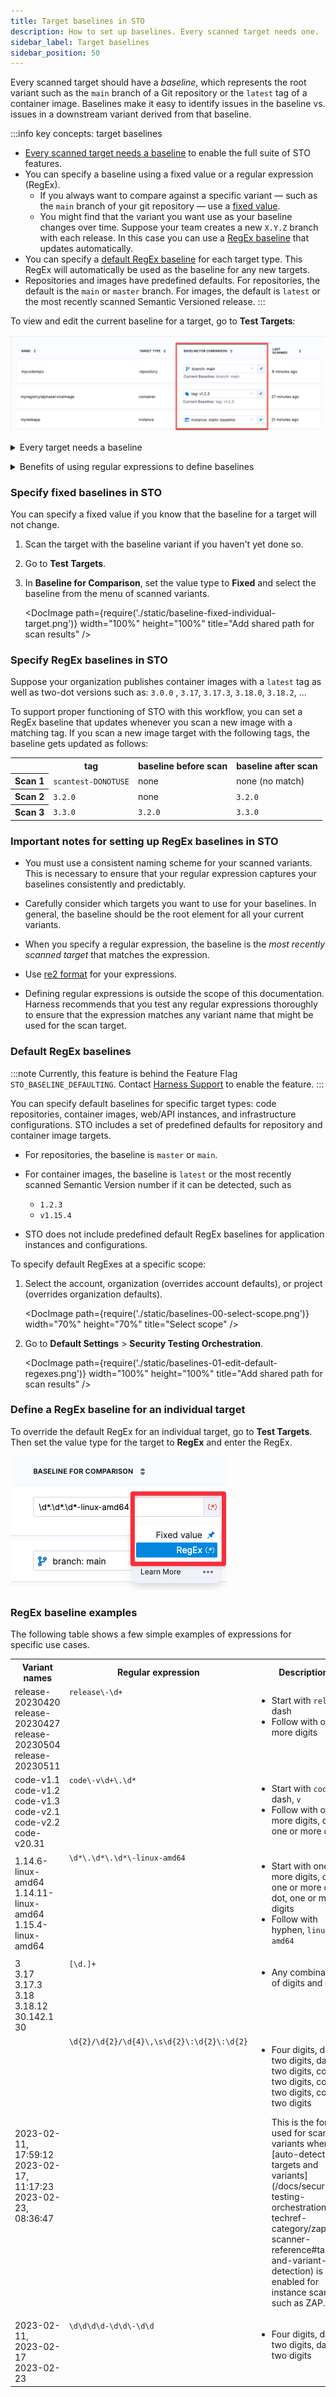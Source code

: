 ```yaml
---
title: Target baselines in STO
description: How to set up baselines. Every scanned target needs one.  
sidebar_label: Target baselines
sidebar_position: 50
---
```


Every scanned target should have a _baseline_, which represents the root variant such as the `main` branch of a Git repository or the `latest` tag of a container image.  Baselines make it easy to identify issues in the baseline vs. issues in a downstream variant derived from that baseline. 

:::info key concepts: target baselines
- [Every scanned target needs a baseline](#every_target_needs_a_baseline) to enable the full suite of STO features.
- You can specify a baseline using a fixed value or a regular expression (RegEx).
  - If you always want to compare against a specific variant — such as the `main` branch of your git repository — use a [fixed value](#specify-a-fixed-baseline-for-an-individual-target).
  - You might find that the variant you want use as your baseline changes over time. Suppose your team creates a new `X.Y.Z` branch with each release. In this case you can use a [RegEx baseline](#advantages_of_regex_baselines) that updates automatically. 
- You can specify a [default RegEx baseline](#default-regular-expressions-for-target-baselines) for each target type. This RegEx will automatically be used as the baseline for any new targets.
- Repositories and images have predefined defaults. For repositories, the default is the `main` or `master` branch. For images, the default is `latest` or the most recently scanned Semantic Versioned release. 
:::

<!-- 

You can specify a default baseline for each target type: 
- Code repositories
- Container images
- Web/API instances
- Infrastructure configurations

You can specify default baselines at the account, organization, and project scope. You can also specify a static or RegEx baseline for an individual target. Code repositories and container images have [predefined default baselines](#predefined-default-regexes) as described below. 

-->

To view and edit the current baseline for a target, go to **Test Targets**:

![](../../get-started/static/targets-and-baselines.png)

<a name="every_target_needs_a_baseline"></a>

<details>

<summary>Every target needs a baseline </summary>

Every target needs a baseline to enable the full suite of STO features. Here's why:

  - For developers, it’s critical to distinguish between security issues in the baseline vs. issues in the variant you’re working on. You want to detect and resolve issues in your downstream branch (the variant) before merging, so you don’t introduce them into the main branch (the baseline). 

  - When your target has a baseline defined, the [Security Tests tab](//docs/security-testing-orchestration/use-sto/view-and-troubleshoot-vulnerabilities/view-scan-results) divides your issues into two lists:

    - **Only in \<_target_>:\<_variant_>** Issues detected in the scanned variant only.

    - **Common to \<_target_>:\<_baseline_>** Issues also detected in the target baseline.

  - While the **Security Tests** tab highlights downstream issues, the [STO Overview](/docs/security-testing-orchestration/use-sto/view-and-troubleshoot-vulnerabilities/sto-overview) and [Security Testing Dashboard](/docs/security-testing-orchestration/use-sto/view-and-troubleshoot-vulnerabilities/security-testing-dashboard) only show baseline issues. These views enable security personnel and other non-developers to monitor, investigate, and address issues in production-ready targets and view vulnerability trends over time.  

  - In short, baselines make it easy for developers to drill down into “shift-left” issues in the variants they're currently working on, and security personnel to monitor the security posture of production targets.
  
</details>

<a name="advantages_of_regex_baselines"></a>
<details>
<summary>Benefits of using regular expressions to define baselines</summary>

* RegEx baselines more accurately reflect the current "root" element in the context of a real-world software development life cycle. A typical sprint cycle might run like this:
  
  - Publish the current release — for example, `1.2.3` — and merge this branch into `main`. 
  - Create a "next-release" branch — for example, `1.2.4` — from `main`.
  - Create branches from `1.2.4` for different features, hotfixes, and so on. 
  - When the release is ready to publish, merge the various branches into `1.2.4`. 
  - Publish the release, merge `1.2.4` into `main`, create a new release branch such as `1.2.5`, and repeat the cycle.

  Given this cadence, `1.2.4` more accurately reflects the baseline for the current sprint than `main`. Given a matching RegEx, the first scan after creating the branch establishes `1.2.4` as the current baseline. This remains the current baseline until `1.2.4` gets merged into `main` and `1.2.5` gets created and scanned.

* RegEx baselines make it easier to track the introduction and remediation of specific vulnerabilities. The lifecycle of a specific vulnerability might run like this:

   - A new release branch `1.2.3` is created. You scan this branch, which matches your RegEx, and it becomes the current baseline. 
   - The scan detects a new vulnerability, **vXYZ**, with a severity of MEDIUM.
   - A few sprints later, the vulnerability is remediated in a branch that gets merged into `1.2.7`.
   - `1.2.7` is scanned before getting merged into `main`, and **vXYZ** is no longer in the scan results. 

   ![](../static/dynamic-baselines-example.png)


</details>
 
### Specify fixed baselines in STO

You can specify a fixed value if you know that the baseline for a target will not change. 

1. Scan the target with the baseline variant if you haven't yet done so.

2. Go to **Test Targets**.

3. In **Baseline for Comparison**, set the value type to **Fixed** and select the baseline from the menu of scanned variants. 

   <DocImage path={require('./static/baseline-fixed-individual-target.png')} width="100%" height="100%" title="Add shared path for scan results" /> 


### Specify RegEx baselines in STO

Suppose your organization publishes container images with a `latest` tag as well as two-dot versions such as:  `3.0.0` , `3.17`, `3.17.3`, `3.18.0`, `3.18.2`, ...

To support proper functioning of STO with this workflow, you can set a RegEx baseline that updates whenever you scan a new image with a matching tag. If you scan a new image target with the following tags, the baseline gets updated as follows:


<table>
    <tr>
        <th></th>
        <th>tag</th>
        <th>baseline before scan</th>
        <th>baseline after scan</th>
    </tr>
    <tr>
        <th>Scan 1</th>
        <td><code>scantest-DONOTUSE</code></td>
        <td>none</td>
        <td>none (no match)</td>
    </tr>
    <tr>
        <th>Scan 2</th>
        <td><code>3.2.0</code></td>
        <td>none</td>
        <td><code>3.2.0</code></td>
    </tr>
    <tr>
        <th>Scan 3</th>
        <td><code>3.3.0</code></td>
        <td><code>3.2.0</code></td>
        <td><code>3.3.0</code></td>
    </tr>
</table>


### Important notes for setting up RegEx baselines in STO

* You must use a consistent naming scheme for your scanned variants. This is necessary to ensure that your regular expression captures your baselines consistently and predictably. 

* Carefully consider which targets you want to use for your baselines. In general, the baseline should be the root element for all your current variants. 

* When you specify a regular expression, the baseline is the *most recently scanned target* that matches the expression. 

* Use [re2 format](https://github.com/google/re2/wiki/Syntax) for your expressions. 

* Defining regular expressions is outside the scope of this documentation. Harness recommends that you test any regular expressions thoroughly to ensure that the expression matches any variant name that might be used for the scan target.

### Default RegEx baselines

:::note
Currently, this feature is behind the Feature Flag `STO_BASELINE_DEFAULTING`. Contact [Harness Support](mailto:support@harness.io) to enable the feature.
:::

You can specify default baselines for specific target types: code repositories, container images, web/API instances, and infrastructure configurations. STO includes a set of predefined defaults for repository and container image targets.

- For repositories, the baseline is `master` or `main`.

- For container images, the baseline is `latest` or the most recently scanned Semantic Version number if it can be detected, such as
  - `1.2.3` 
  - `v1.15.4` 

- STO does not include predefined default RegEx baselines for application instances and configurations. 

To specify default RegExes at a specific scope:

1. Select the account, organization (overrides account defaults), or project (overrides organization defaults). 

   <DocImage path={require('./static/baselines-00-select-scope.png')} width="70%" height="70%" title="Select scope" /> 

2. Go to **Default Settings** > **Security Testing Orchestration**. 

   <DocImage path={require('./static/baselines-01-edit-default-regexes.png')} width="100%" height="100%" title="Add shared path for scan results" /> 


### Define a RegEx baseline for an individual target

To override the default RegEx for an individual target, go to **Test Targets**. Then set the value type for the target to **RegEx** and enter the RegEx. 

![](./static/baseline-regex-individual-target.png)


### RegEx baseline examples

The following table shows a few simple examples of expressions for specific use cases.

<table>
    <tr>
        <th>Variant names</th>
        <th>Regular expression</th>
        <th>Description</th>
    </tr>
    <tr>
        <td>release-20230420<br /> release-20230427 <br /> release-20230504 <br /> release-20230511 <br />  </td>
        <td valign="top"><code>release\-\d+</code></td>
        <td valign="top">
            <ul> 
                <li> Start with <code>release</code>, dash </li>
                <li> Follow with one or more digits   </li>
            </ul>
        </td>
    </tr>
    <tr>
        <td>code-v1.1 <br /> code-v1.2 <br /> code-v1.3 <br /> code-v2.1 <br /> code-v2.2 <br /> code-v20.31 </td>
        <td valign="top"><code>code\-v\d+\.\d*</code></td>
        <td valign="top">
            <ul>
                <li>Start with <code>code</code>, dash, <code>v</code> </li>
                <li>Follow with one or more digits, dot, one or more digits</li>
            </ul>
        </td>
    </tr>
    <tr>
        <td>1.14.6-linux-amd64<br /> 1.14.11-linux-amd64 <br /> 1.15.4-linux-amd64 </td>
        <td valign="top"><code>\d*\.\d*\.\d*\-linux-amd64</code></td>
        <td valign="top">
            <ul>
                <li>Start with one or more digits, dot, one or more digits, dot, one or more digits</li>
                <li>Follow with hyphen, <code>linux-amd64</code> </li>
            </ul>
        </td>
    </tr>
    <tr>
        <td>3 <br /> 3.17 <br /> 3.17.3 <br /> 3.18 <br /> 3.18.12 <br /> 30.142.1 <br /> 30 </td>
        <td valign="top"><code>[\d.]+</code></td>
        <td valign="top">
            <ul>
                <li>Any combination of digits and dots </li>
            </ul>
        </td>
    </tr>
    <tr>
        <td>2023-02-11, 17:59:12 <br /> 2023-02-17, 11:17:23 <br /> 2023-02-23, 08:36:47   </td>
        <td valign="top"><code>\d{2}/\d{2}/\d{4}\,\s\d{2}\:\d{2}\:\d{2}</code></td>
        <td valign="top">
            <ul>
                 <li>
                    <p>Four digits, dash, two digits, dash, two digits, comma, two digits, colon, two digits, colon, two digits</p>
                    <p>This is the format used for scanned variants when [auto-detect for targets and variants](/docs/security-testing-orchestration/sto-techref-category/zap/zap-scanner-reference#target-and-variant-detection) is enabled for instance scanners such as ZAP.</p> 
                </li>
            </ul>
        </td>
    </tr>
    <tr>
        <td>2023-02-11, <br /> 2023-02-17 <br /> 2023-02-23  </td>
        <td valign="top"><code>\d\d\d\d-\d\d\-\d\d</code></td>
        <td valign="top">
            <ul>
                 <li>
                    Four digits, dash, two digits, dash, two digits 
                </li>
            </ul>
        </td>
    </tr>
</table>
